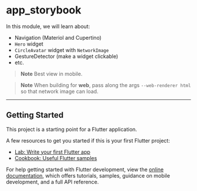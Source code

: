 # app_storybook

In this module, we will learn about:

- Navigation (Materiol and Cupertino)
- `Hero` widget
- `CircleAvatar` widget with `NetworkImage`
- GestureDetector (make a widget clickable)
- etc.

> **Note** Best view in mobile.

> **Note** When building for **web**, pass along the args `--web-renderer html` so that network image can load.

---

## Getting Started

This project is a starting point for a Flutter application.

A few resources to get you started if this is your first Flutter project:

- [Lab: Write your first Flutter app](https://docs.flutter.dev/get-started/codelab)
- [Cookbook: Useful Flutter samples](https://docs.flutter.dev/cookbook)

For help getting started with Flutter development, view the
[online documentation](https://docs.flutter.dev/), which offers tutorials,
samples, guidance on mobile development, and a full API reference.
